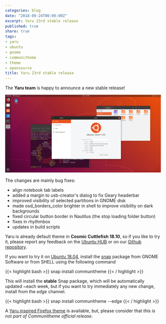 ```yaml
---
categories: blog
date: "2018-09-24T00:00:00Z"
excerpt: Yaru 23rd stable release
published: true
share: true
tags:
- yaru
- ubuntu
- gnome
- communitheme
- theme
- opensource
title: Yaru 23rd stable release
---
```


The **Yaru team** is happy to announce a new stable release!

![yaru-release-pic](/images/ubuntu-yaru.png)

The changes are mainly bug fixes:

- align notebook tab labels
- added a margin to usb-creator's dialog to fix Geary headerbar
- improved visibility of selected partitions in GNOME disk
- made osd_borders_color brighter in shell to improve visibility on dark backgrounds
- fixed circular button border in Nautilus (the stop loading folder button)
- fixes in rhythmbox
- updates in build scripts


Yaru is already default theme in **Cosmic Cuttlefish 18.10**, so if you like to try it, please report any feedback on the [Ubuntu HUB](https://community.ubuntu.com/t/call-for-participation-an-ubuntu-default-theme-lead-by-the-community) or on our [Github repository](https://github.com/ubuntu/yaru).

If you want to try it on [Ubuntu 18.04](https://www.ubuntu.com/download/desktop), install the [snap](https://snapcraft.io/communitheme) package from GNOME Software or from SHELL using the following command

{{< highlight bash >}}
snap install communitheme
{{< / highlight >}}

This will install the **stable** Snap package, which will be automatically updated ~each week, but if you want to try immediately any new change, install from the *edge* channel.

{{< highlight bash >}}
snap install communitheme --edge
{{< / highlight >}}


A [Yaru inspired Firefox theme](https://color.firefox.com/?theme=XQAAAALtAAAAAAAAAABBKYhm849SCiazH1KEGccwS-xNVAWBveAusLC2VAlvlSjJ6UJSeqAgCYbdwa_-rV70IROd68eEot6ey6DBD6clRBXp1e7Wbm3jkhhZsTB6iGtxUNA9rD_f7WkYu4v4RFB_XR74DFyPAFWYVQkUMNbL2Mo2sQa9jDMc35kqQOoJm4_aT6Dkc9xrEV6O_-5hkDwOlMzIcFLFRtRxRaGEyH-y4Be72Vgc9j_f_vkOgA) is available, but, please consider that *this is not part of Communitheme official release*.
